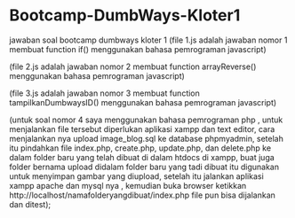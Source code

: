 # Bootcamp-DumbWays-Kloter1
jawaban soal bootcamp dumbways kloter 1
(file 1.js adalah jawaban nomor 1 membuat function if() menggunakan bahasa pemrograman javascript)

(file 2.js adalah jawaban nomor 2 membuat function arrayReverse() menggunakan bahasa pemrograman javascript)

(file 3.js adalah jawaban nomor 3 membuat function tampilkanDumbwaysID() menggunakan bahasa pemrograman javascript)

(untuk soal nomor 4 saya menggunakan bahasa pemrograman php , untuk menjalankan file tersebut diperlukan aplikasi xampp dan text editor, cara menjalankan nya upload image_blog.sql ke database phpmyadmin, setelah itu pindahkan file index.php, create.php, update.php, dan delete.php ke dalam folder baru yang telah dibuat di dalam htdocs di xampp, buat juga folder bernama upload didalam folder baru yang tadi dibuat itu digunakan untuk menyimpan gambar yang diupload, setelah itu jalankan aplikasi xampp apache dan mysql nya , kemudian buka browser ketikkan http://localhost/namafolderyangdibuat/index.php file pun bisa dijalankan dan ditest); 
